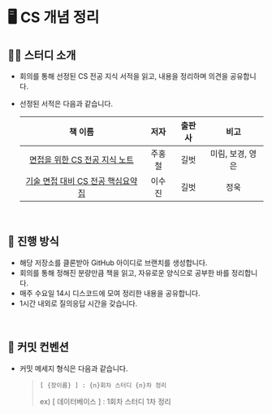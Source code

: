 # 🖥️ CS 개념 정리


## 💁‍♀️ 스터디 소개

- 회의를 통해 선정된 CS 전공 지식 서적을 읽고, 내용을 정리하며 의견을 공유합니다.
- 선정된 서적은 다음과 같습니다.
  
    | 책 이름 | 저자 | 출판사 | 비고 |
    | :---: | :---: | :---: | :---: |
    | [면접을 위한 CS 전공 지식 노트](https://www.aladin.co.kr/shop/wproduct.aspx?ItemId=292815727&start=slayer) | 주홍철 | 길벗 | 미림, 보경, 영은 |
    | [기술 면접 대비 CS 전공 핵심요약집](https://product.kyobobook.co.kr/detail/S000208504237) | 이수진 | 길벗 | 정욱 |

  <br/>

## 📖 진행 방식

- 해당 저장소를 클론받아 GitHub 아이디로 브랜치를 생성합니다.
- 회의를 통해 정해진 분량만큼 책을 읽고, 자유로운 양식으로 공부한 바를 정리합니다.
- 매주 수요일 14시 디스코드에 모여 정리한 내용을 공유합니다.
- 1시간 내외로 질의응답 시간을 갖습니다.

<br/>

## 💬 커밋 컨벤션

- 커밋 메세지 형식은 다음과 같습니다.
    
    > `[ {장이름} ] : {n}회차 스터디 {n}차 정리`
    > 
    > ex) [ 데이터베이스 ] : 1회차 스터디 1차 정리
    
